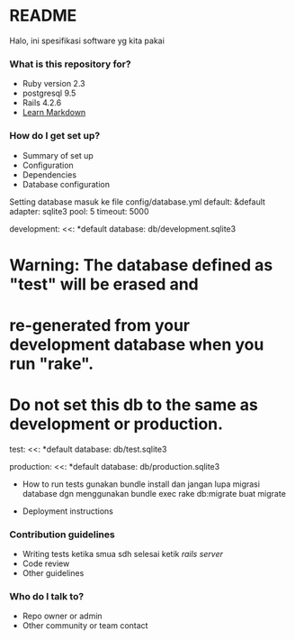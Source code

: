 # README #

Halo, ini spesifikasi software yg kita pakai

### What is this repository for? ###

* Ruby version 2.3
* postgresql 9.5
* Rails 4.2.6
* [Learn Markdown](https://bitbucket.org/tutorials/markdowndemo)

### How do I get set up? ###

* Summary of set up
* Configuration
* Dependencies
* Database configuration

Setting database masuk ke file config/database.yml
default: &default
  adapter: sqlite3
  pool: 5
  timeout: 5000

development:
  <<: *default
  database: db/development.sqlite3

# Warning: The database defined as "test" will be erased and
# re-generated from your development database when you run "rake".
# Do not set this db to the same as development or production.
test:
  <<: *default
  database: db/test.sqlite3

production:
  <<: *default
  database: db/production.sqlite3



* How to run tests
gunakan bundle install dan jangan lupa migrasi database dgn menggunakan bundle exec rake db:migrate buat migrate

* Deployment instructions

### Contribution guidelines ###

* Writing tests
ketika smua sdh selesai ketik *rails server*
* Code review
* Other guidelines

### Who do I talk to? ###

* Repo owner or admin
* Other community or team contact